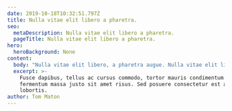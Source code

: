 ```yaml
---
date: 2019-10-18T10:32:51.797Z
title: Nulla vitae elit libero a pharetra.
seo:
  metaDescription: Nulla vitae elit libero a pharetra.
  pageTitle: Nulla vitae elit libero a pharetra.
hero:
  heroBackground: None
content:
  body: "Nulla vitae elit libero, a pharetra augue. Nulla vitae elit libero, a pharetra augue. Etiam porta sem malesuada magna mollis euismod. Praesent commodo cursus magna, vel scelerisque nisl consectetur et. Donec ullamcorper nulla non metus auctor fringilla. Nulla vitae elit libero, a pharetra augue. Lorem ipsum dolor sit amet, consectetur adipiscing elit\n\nMaecenas sed diam eget risus varius blandit sit amet non magna. Curabitur blandit tempus porttitor. Aenean lacinia bibendum nulla sed consectetur. Sed posuere consectetur est at lobortis. Sed posuere consectetur est at lobortis. Donec ullamcorper nulla non metus auctor fringilla.\r\r\n\nMorbi leo risus, porta ac consectetur ac, vestibulum at eros. Cras mattis consectetur purus sit amet fermentum. Donec id elit non mi porta gravida at eget metus. Morbi leo risus, porta ac consectetur ac, vestibulum at eros. Vestibulum id ligula porta felis euismod semper. Cum sociis natoque penatibus et magnis dis parturient montes, nascetur ridiculus mus. Etiam porta sem malesuada magna mollis euismod.\r\rVivamus sagittis lacus vel augue laoreet rutrum faucibus dolor auctor. Etiam porta sem malesuada magna mollis euismod. \n\nCum sociis natoque penatibus et magnis dis parturient montes, nascetur ridiculus mus. Maecenas sed diam eget risus varius blandit sit amet non magna. Nullam quis risus eget urna mollis ornare vel eu leo. Donec ullamcorper nulla non metus auctor fringilla. Donec id elit non mi porta gravida at eget metus."
  excerpt: >-
    Fusce dapibus, tellus ac cursus commodo, tortor mauris condimentum nibh, ut
    fermentum massa justo sit amet risus. Sed posuere consectetur est at
    lobortis.
author: Tom Maton
---
```


